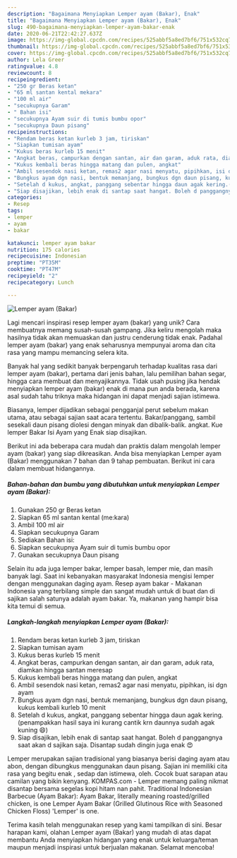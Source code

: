 ```yaml
---
description: "Bagaimana Menyiapkan Lemper ayam (Bakar), Enak"
title: "Bagaimana Menyiapkan Lemper ayam (Bakar), Enak"
slug: 490-bagaimana-menyiapkan-lemper-ayam-bakar-enak
date: 2020-06-21T22:42:27.637Z
image: https://img-global.cpcdn.com/recipes/525abbf5a8ed7bf6/751x532cq70/lemper-ayam-bakar-foto-resep-utama.jpg
thumbnail: https://img-global.cpcdn.com/recipes/525abbf5a8ed7bf6/751x532cq70/lemper-ayam-bakar-foto-resep-utama.jpg
cover: https://img-global.cpcdn.com/recipes/525abbf5a8ed7bf6/751x532cq70/lemper-ayam-bakar-foto-resep-utama.jpg
author: Lela Greer
ratingvalue: 4.8
reviewcount: 8
recipeingredient:
- "250 gr Beras ketan"
- "65 ml santan kental mekara"
- "100 ml air"
- "secukupnya Garam"
- " Bahan isi"
- "secukupnya Ayam suir di tumis bumbu opor"
- "secukupnya Daun pisang"
recipeinstructions:
- "Rendam beras ketan kurleb 3 jam, tiriskan"
- "Siapkan tumisan ayam"
- "Kukus beras kurleb 15 menit"
- "Angkat beras, campurkan dengan santan, air dan garam, aduk rata, diamkan hingga santan meresap"
- "Kukus kembali beras hingga matang dan pulen, angkat"
- "Ambil sesendok nasi ketan, remas2 agar nasi menyatu, pipihkan, isi dgn ayam"
- "Bungkus ayam dgn nasi, bentuk memanjang, bungkus dgn daun pisang, kukus kembali kurleb 10 menit"
- "Setelah d kukus, angkat, panggang sebentar hingga daun agak kering.(penampakkan hasil saya ini kurang cantik krn daunnya sudah agak kuning 😄)"
- "Siap disajikan, lebih enak di santap saat hangat. Boleh d panggangnya saat akan d sajikan saja. Disantap sudah dingin juga enak 😍"
categories:
- Resep
tags:
- lemper
- ayam
- bakar

katakunci: lemper ayam bakar 
nutrition: 175 calories
recipecuisine: Indonesian
preptime: "PT35M"
cooktime: "PT47M"
recipeyield: "2"
recipecategory: Lunch

---
```



![Lemper ayam (Bakar)](https://img-global.cpcdn.com/recipes/525abbf5a8ed7bf6/751x532cq70/lemper-ayam-bakar-foto-resep-utama.jpg)

Lagi mencari inspirasi resep lemper ayam (bakar) yang unik? Cara membuatnya memang susah-susah gampang. Jika keliru mengolah maka hasilnya tidak akan memuaskan dan justru cenderung tidak enak. Padahal lemper ayam (bakar) yang enak seharusnya mempunyai aroma dan cita rasa yang mampu memancing selera kita.

Banyak hal yang sedikit banyak berpengaruh terhadap kualitas rasa dari lemper ayam (bakar), pertama dari jenis bahan, lalu pemilihan bahan segar, hingga cara membuat dan menyajikannya. Tidak usah pusing jika hendak menyiapkan lemper ayam (bakar) enak di mana pun anda berada, karena asal sudah tahu triknya maka hidangan ini dapat menjadi sajian istimewa.

Biasanya, lemper dijadikan sebagai pengganjal perut sebelum makan utama, atau sebagai sajian saat acara tertentu. Bakar/panggang, sambil sesekali daun pisang diolesi dengan minyak dan dibalik-balik. angkat. Kue lemper Bakar Isi Ayam yang Enak siap disajikan.


Berikut ini ada beberapa cara mudah dan praktis dalam mengolah lemper ayam (bakar) yang siap dikreasikan. Anda bisa menyiapkan Lemper ayam (Bakar) menggunakan 7 bahan dan 9 tahap pembuatan. Berikut ini cara dalam membuat hidangannya.

<!--inarticleads1-->

##### Bahan-bahan dan bumbu yang dibutuhkan untuk menyiapkan Lemper ayam (Bakar):

1. Gunakan 250 gr Beras ketan
1. Siapkan 65 ml santan kental (me:kara)
1. Ambil 100 ml air
1. Siapkan secukupnya Garam
1. Sediakan  Bahan isi:
1. Siapkan secukupnya Ayam suir di tumis bumbu opor
1. Gunakan secukupnya Daun pisang


Selain itu ada juga lemper bakar, lemper basah, lemper mie, dan masih banyak lagi. Saat ini kebanyakan masyarakat Indonesia mengisi lemper dengan menggunakan daging ayam. Resep ayam bakar - Makanan Indonesia yang terbilang simple dan sangat mudah untuk di buat dan di sajikan salah satunya adalah ayam bakar. Ya, makanan yang hampir bisa kita temui di semua. 

<!--inarticleads2-->

##### Langkah-langkah menyiapkan Lemper ayam (Bakar):

1. Rendam beras ketan kurleb 3 jam, tiriskan
1. Siapkan tumisan ayam
1. Kukus beras kurleb 15 menit
1. Angkat beras, campurkan dengan santan, air dan garam, aduk rata, diamkan hingga santan meresap
1. Kukus kembali beras hingga matang dan pulen, angkat
1. Ambil sesendok nasi ketan, remas2 agar nasi menyatu, pipihkan, isi dgn ayam
1. Bungkus ayam dgn nasi, bentuk memanjang, bungkus dgn daun pisang, kukus kembali kurleb 10 menit
1. Setelah d kukus, angkat, panggang sebentar hingga daun agak kering.(penampakkan hasil saya ini kurang cantik krn daunnya sudah agak kuning 😄)
1. Siap disajikan, lebih enak di santap saat hangat. Boleh d panggangnya saat akan d sajikan saja. Disantap sudah dingin juga enak 😍


Lemper merupakan sajian tradisional yang biasanya berisi daging ayam atau abon, dengan dibungkus menggunakan daun pisang. Sajian ini memiliki cita rasa yang begitu enak , sedap dan istimewa, oleh. Cocok buat sarapan atau camilan yang bikin kenyang. KOMPAS.com - Lemper memang paling nikmat disantap bersama segelas kopi hitam nan pahit. Traditional Indonesian Barbecue (Ayam Bakar): Ayam Bakar, literally meaning roasted/grilled chicken, is one Lemper Ayam Bakar (Grilled Glutinous Rice with Seasoned Chicken Floss) &#39;Lemper&#39; is one. 

Terima kasih telah menggunakan resep yang kami tampilkan di sini. Besar harapan kami, olahan Lemper ayam (Bakar) yang mudah di atas dapat membantu Anda menyiapkan hidangan yang enak untuk keluarga/teman maupun menjadi inspirasi untuk berjualan makanan. Selamat mencoba!
